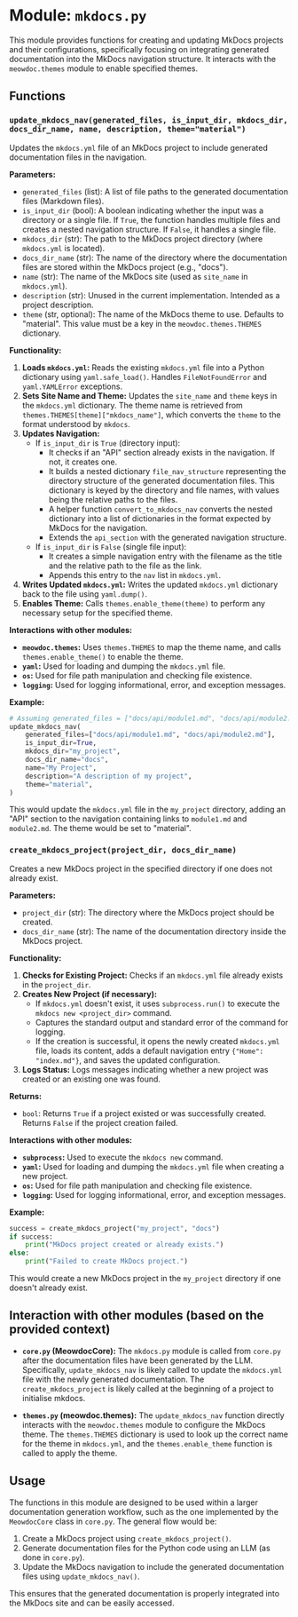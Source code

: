 # Module: `mkdocs.py`

This module provides functions for creating and updating MkDocs projects and their configurations, specifically focusing on integrating generated documentation into the MkDocs navigation structure. It interacts with the `meowdoc.themes` module to enable specified themes.

## Functions

### `update_mkdocs_nav(generated_files, is_input_dir, mkdocs_dir, docs_dir_name, name, description, theme="material")`

Updates the `mkdocs.yml` file of an MkDocs project to include generated documentation files in the navigation.

**Parameters:**

*   `generated_files` (list): A list of file paths to the generated documentation files (Markdown files).
*   `is_input_dir` (bool): A boolean indicating whether the input was a directory or a single file. If `True`, the function handles multiple files and creates a nested navigation structure. If `False`, it handles a single file.
*   `mkdocs_dir` (str): The path to the MkDocs project directory (where `mkdocs.yml` is located).
*   `docs_dir_name` (str): The name of the directory where the documentation files are stored within the MkDocs project (e.g., "docs").
*   `name` (str): The name of the MkDocs site (used as `site_name` in `mkdocs.yml`).
*   `description` (str):  Unused in the current implementation.  Intended as a project description.
*   `theme` (str, optional): The name of the MkDocs theme to use. Defaults to "material". This value must be a key in the `meowdoc.themes.THEMES` dictionary.

**Functionality:**

1.  **Loads `mkdocs.yml`:** Reads the existing `mkdocs.yml` file into a Python dictionary using `yaml.safe_load()`. Handles `FileNotFoundError` and `yaml.YAMLError` exceptions.
2.  **Sets Site Name and Theme:** Updates the `site_name` and `theme` keys in the `mkdocs.yml` dictionary. The theme name is retrieved from `themes.THEMES[theme]["mkdocs_name"]`, which converts the `theme` to the format understood by `mkdocs`.
3.  **Updates Navigation:**
    *   If `is_input_dir` is `True` (directory input):
        *   It checks if an "API" section already exists in the navigation. If not, it creates one.
        *   It builds a nested dictionary `file_nav_structure` representing the directory structure of the generated documentation files.  This dictionary is keyed by the directory and file names, with values being the relative paths to the files.
        *   A helper function `convert_to_mkdocs_nav` converts the nested dictionary into a list of dictionaries in the format expected by MkDocs for the navigation.
        *   Extends the `api_section` with the generated navigation structure.
    *   If `is_input_dir` is `False` (single file input):
        *   It creates a simple navigation entry with the filename as the title and the relative path to the file as the link.
        *   Appends this entry to the `nav` list in `mkdocs.yml`.
4.  **Writes Updated `mkdocs.yml`:** Writes the updated `mkdocs.yml` dictionary back to the file using `yaml.dump()`.
5.  **Enables Theme:** Calls `themes.enable_theme(theme)` to perform any necessary setup for the specified theme.

**Interactions with other modules:**

*   **`meowdoc.themes`:**  Uses `themes.THEMES` to map the theme name, and calls `themes.enable_theme()` to enable the theme.
*   **`yaml`:** Used for loading and dumping the `mkdocs.yml` file.
*   **`os`:** Used for file path manipulation and checking file existence.
*   **`logging`:**  Used for logging informational, error, and exception messages.

**Example:**

```python
# Assuming generated_files = ["docs/api/module1.md", "docs/api/module2.md"]
update_mkdocs_nav(
    generated_files=["docs/api/module1.md", "docs/api/module2.md"],
    is_input_dir=True,
    mkdocs_dir="my_project",
    docs_dir_name="docs",
    name="My Project",
    description="A description of my project",
    theme="material",
)
```

This would update the `mkdocs.yml` file in the `my_project` directory, adding an "API" section to the navigation containing links to `module1.md` and `module2.md`. The theme would be set to "material".

### `create_mkdocs_project(project_dir, docs_dir_name)`

Creates a new MkDocs project in the specified directory if one does not already exist.

**Parameters:**

*   `project_dir` (str): The directory where the MkDocs project should be created.
*   `docs_dir_name` (str): The name of the documentation directory inside the MkDocs project.

**Functionality:**

1.  **Checks for Existing Project:** Checks if an `mkdocs.yml` file already exists in the `project_dir`.
2.  **Creates New Project (if necessary):**
    *   If `mkdocs.yml` doesn't exist, it uses `subprocess.run()` to execute the `mkdocs new <project_dir>` command.
    *   Captures the standard output and standard error of the command for logging.
    *   If the creation is successful, it opens the newly created `mkdocs.yml` file, loads its content, adds a default navigation entry `{"Home": "index.md"}`, and saves the updated configuration.
3.  **Logs Status:** Logs messages indicating whether a new project was created or an existing one was found.

**Returns:**

*   `bool`: Returns `True` if a project existed or was successfully created. Returns `False` if the project creation failed.

**Interactions with other modules:**

*   **`subprocess`:**  Used to execute the `mkdocs new` command.
*   **`yaml`:** Used for loading and dumping the `mkdocs.yml` file when creating a new project.
*   **`os`:** Used for file path manipulation and checking file existence.
*   **`logging`:** Used for logging informational, error, and exception messages.

**Example:**

```python
success = create_mkdocs_project("my_project", "docs")
if success:
    print("MkDocs project created or already exists.")
else:
    print("Failed to create MkDocs project.")
```

This would create a new MkDocs project in the `my_project` directory if one doesn't already exist.

## Interaction with other modules (based on the provided context)

*   **`core.py` (MeowdocCore):** The `mkdocs.py` module is called from `core.py` after the documentation files have been generated by the LLM.  Specifically, `update_mkdocs_nav` is likely called to update the `mkdocs.yml` file with the newly generated documentation. The `create_mkdocs_project` is likely called at the beginning of a project to initialise mkdocs.

*   **`themes.py` (meowdoc.themes):**  The `update_mkdocs_nav` function directly interacts with the `meowdoc.themes` module to configure the MkDocs theme. The `themes.THEMES` dictionary is used to look up the correct name for the theme in `mkdocs.yml`, and the `themes.enable_theme` function is called to apply the theme.

## Usage

The functions in this module are designed to be used within a larger documentation generation workflow, such as the one implemented by the `MeowdocCore` class in `core.py`. The general flow would be:

1.  Create a MkDocs project using `create_mkdocs_project()`.
2.  Generate documentation files for the Python code using an LLM (as done in `core.py`).
3.  Update the MkDocs navigation to include the generated documentation files using `update_mkdocs_nav()`.

This ensures that the generated documentation is properly integrated into the MkDocs site and can be easily accessed.
